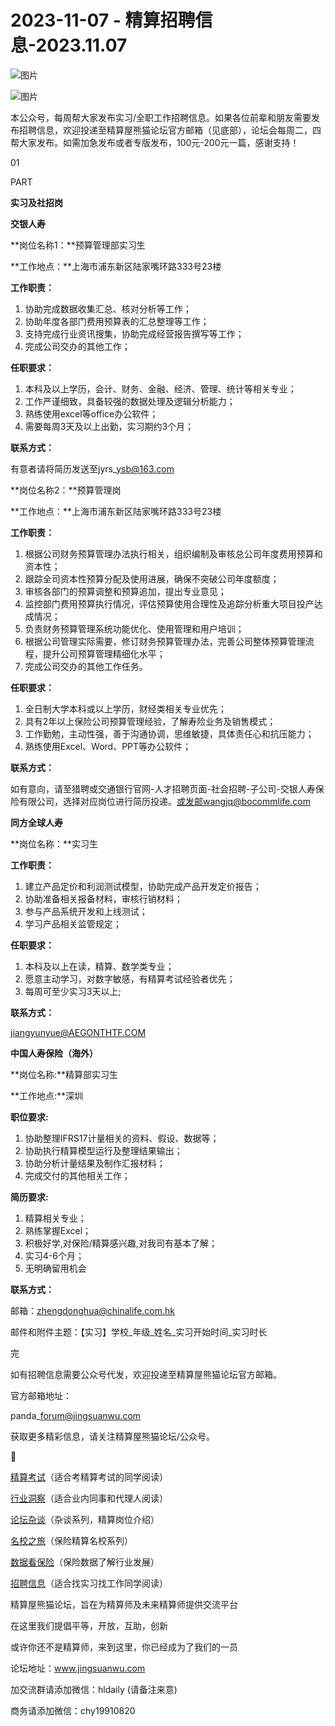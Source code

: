 # 2023-11-07 - 精算招聘信息-2023.11.07

![图片](https://mmbiz.qpic.cn/mmbiz_jpg/PVTr5cqOmdsiaicIRGthO3IhpdkibrFUWVU1xAtP9ZY24c0vAhCVJo55thjfrfia19NvibyVvich2UW9I8vGCty5LxNw/640?wx_fmt=jpeg&tp=webp&wxfrom=5&wx_lazy=1)

![图片](https://mmbiz.qpic.cn/mmbiz_png/7QRTvkK2qC63c02mKcsfAaJ8sNcicTvg22UkHHibvKiasFS9FS6E4FeV0Dibe7as7h4tm8p7EfNfI06adlGbL2icYjw/640?wx_fmt=png&tp=webp&wxfrom=5&wx_lazy=1)

本公众号，每周帮大家发布实习/全职工作招聘信息。如果各位前辈和朋友需要发布招聘信息，欢迎投递至精算屋熊猫论坛官方邮箱（见底部），论坛会每周二，四帮大家发布。如需加急发布或者专版发布，100元-200元一篇，感谢支持！

01

PART

**实习及社招岗**

**交银人寿**

**岗位名称1：**预算管理部实习生

**工作地点：**上海市浦东新区陆家嘴环路333号23楼

**工作职责：**

1. 协助完成数据收集汇总、核对分析等工作；
2. 协助年度各部门费用预算表的汇总整理等工作；
3. 支持完成行业资讯搜集，协助完成经营报告撰写等工作；
4. 完成公司交办的其他工作；

**任职要求：**

1. 本科及以上学历，会计、财务、金融、经济、管理、统计等相关专业；
2. 工作严谨细致，具备较强的数据处理及逻辑分析能力；
3. 熟练使用excel等office办公软件；
4. 需要每周3天及以上出勤，实习期约3个月；

**联系方式：**

有意者请将简历发送至jyrs\_ysb@163.com

**岗位名称2：**预算管理岗

**工作地点：**上海市浦东新区陆家嘴环路333号23楼

**工作职责：**

1. 根据公司财务预算管理办法执行相关，组织编制及审核总公司年度费用预算和资本性；
2. 跟踪全司资本性预算分配及使用进展，确保不突破公司年度额度；
3. 审核各部门的预算调整和预算追加，提出专业意见；
4. 监控部门费用预算执行情况，评估预算使用合理性及追踪分析重大项目投产达成情况；
5. 负责财务预算管理系统功能优化、使用管理和用户培训；
6. 根据公司管理实际需要，修订财务预算管理办法，完善公司整体预算管理流程，提升公司预算管理精细化水平；
7. 完成公司交办的其他工作任务。

**任职要求：**

1. 全日制大学本科或以上学历，财经类相关专业优先；
2. 具有2年以上保险公司预算管理经验，了解寿险业务及销售模式；
3. 工作勤勉，主动性强，善于沟通协调，思维敏捷，具体责任心和抗压能力；
4. 熟练使用Excel、Word、PPT等办公软件；

**联系方式：**

如有意向，请至猎聘或交通银行官网-人才招聘页面-社会招聘-子公司-交银人寿保险有限公司，选择对应岗位进行简历投递。或发邮wangjq@bocommlife.com

**同方全球人寿**

**岗位名称：**实习生

**工作职责：**

1. 建立产品定价和利润测试模型，协助完成产品开发定价报告；
2. 协助准备相关报备材料，审核行销材料；
3. 参与产品系统开发和上线测试；
4. 学习产品相关监管规定；

**任职要求：**

1. 本科及以上在读，精算、数学类专业；
2. 愿意主动学习，对数字敏感，有精算考试经验者优先；
3. 每周可至少实习3天以上;

**联系方式：**

jiangyunyue@AEGONTHTF.COM

**中国人寿保险（海外）**

**岗位名称:**精算部实习生

**工作地点:**深圳

**职位要求:**

1. 协助整理IFRS17计量相关的资料、假设、数据等；
2. 协助执行精算模型运行及整理结果输出；
3. 协助分析计量结果及制作汇报材料；
4. 完成交付的其他相关工作；

**简历要求:**

1. 精算相关专业；
2. 熟练掌握Excel；
3. 积极好学,对保险/精算感兴趣,对我司有基本了解；
4. 实习4-6个月；
5. 无明确留用机会

**联系方式：**

邮箱：zhengdonghua@chinalife.com.hk

邮件和附件主题：【实习】学校\_年级\_姓名\_实习开始时间\_实习时长


完

如有招聘信息需要公众号代发，欢迎投递至精算屋熊猫论坛官方邮箱。

官方邮箱地址：

panda\_forum@jingsuanwu.com

获取更多精彩信息，请关注精算屋熊猫论坛/公众号。


👀

[精算考试](https://mp.weixin.qq.com/mp/appmsgalbum?__biz=MzIyMjA5MzUwMg==&action=getalbum&album_id=1466144252454764546#wechat_redirect)（适合考精算考试的同学阅读）

[行业洞察](https://mp.weixin.qq.com/mp/appmsgalbum?__biz=MzIyMjA5MzUwMg==&action=getalbum&album_id=1466140974488748032#wechat_redirect)（适合业内同事和代理人阅读）

[论坛杂谈](https://mp.weixin.qq.com/mp/appmsgalbum?__biz=MzIyMjA5MzUwMg==&action=getalbum&album_id=1466151460148084736#wechat_redirect)（杂谈系列，精算岗位介绍）

[名校之旅](https://mp.weixin.qq.com/mp/appmsgalbum?__biz=MzIyMjA5MzUwMg==&action=getalbum&album_id=1466147283460161538#wechat_redirect)（保险精算名校系列）

[数据看保险](https://mp.weixin.qq.com/mp/appmsgalbum?__biz=MzIyMjA5MzUwMg==&action=getalbum&album_id=2002358913534328835#wechat_redirect)（保险数据了解行业发展）

[招聘信息](https://mp.weixin.qq.com/mp/appmsgalbum?__biz=MzIyMjA5MzUwMg==&action=getalbum&album_id=1466154141080092675#wechat_redirect)（适合找实习找工作同学阅读）

精算屋熊猫论坛，旨在为精算师及未来精算师提供交流平台

在这里我们提倡平等，开放，互助，创新

或许你还不是精算师，来到这里，你已经成为了我们的一员

论坛地址：www.jingsuanwu.com

加交流群请添加微信：hldaily (请备注来意)

商务请添加微信：chy19910820